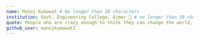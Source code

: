 ```yaml
---
name: Manoj Kumawat # No longer than 28 characters
institution: Govt. Engineering College, Ajmer 🚩 # no longer than 58 characters
quote: People who are crazy enough to think they can change the world, are the ones who do. # no longer than 100 characters, avoid using quotes(") to guarantee the format remains the same.
github_user: manojkumawat2
---
```

